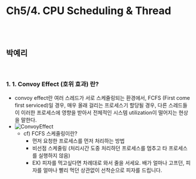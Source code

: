 # Ch5/4. CPU Scheduling & Thread 

<br>
<br>

## 박예리

<br>

### 1. 1. Convoy Effect (호위 효과) 란?
- convoy effect란 여러 스레드가 서로 스케쥴링되는 환경에서, FCFS (First come first serviced)일 경우, 매우 올래 걸리는 프로세스기 할당될 경우, 다른 스레드들이 이러한 프로세스에 영향을 받아서 전체적인 시스템 utilization이 떨어지는 현상을 말한다.
- ![ConvoyEffect](https://images.velog.io/images/leeesangheee/post/be806447-d912-41a1-98f9-c5292202c3fc/4.png)
  - cf) FCFS 스케줄링이란?
    - 먼저 요청한 프로세스를 먼저 처리하는 방법
    - 비선점 스케줄링 (처리시간 도중 처리하던 프로세스를 멈추고 타 프로세스를 실행하지 않음)
    - EX) 피자를 먹고싶다면 차례대로 와서 줄을 서세요. 배가 얼마나 고프던, 피자를 얼마나 빨리 먹던 상관없이 선착순으로 피자를 드립니다.


